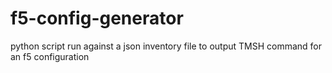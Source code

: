 # f5-config-generator
python script run against a json inventory file to output TMSH command for an f5 configuration

